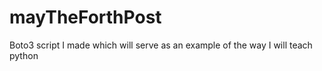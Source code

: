 # mayTheForthPost
Boto3 script I made which will serve as an example of the way I will teach python 
